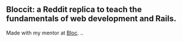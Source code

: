 ## Bloccit: a Reddit replica to teach the fundamentals of web development and Rails.

 Made with my mentor at [Bloc](http://bloc.io).
 ..
